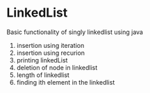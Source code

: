 # LinkedList
Basic functionality of singly linkedlist using java

1) insertion using iteration
2) insertion using recurion
3) printing linkedList
4) deletion of node in linkedlist
5) length of linkedlist
6) finding ith element in the linkedlist

